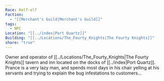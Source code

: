 ```yaml
---
Race: Half-elf
Faction:
  - "[[Merchant's Guild|Merchant's Guild]]"
tags:
  - NPC
Location: "[[../index|Port Quartz]]"
Building: "[[../Locations/The_Fourty_Knights|The Fourty Knights]]"
share: "true"
---
```


Owner and operator of [[../Locations/The_Fourty_Knights|The Fourty Knights]] tavern and inn located on the docks of [[../index|Port Quartz]]. Prance is a very lazy man, and spends most days in his chair yelling at his servants and trying to explain the bug infestations to customers...